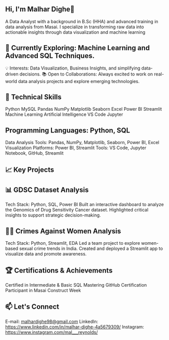 ## Hi, I'm Malhar Dighe👋


A Data Analyst with a background in B.Sc (HHA) and advanced training in data analysis from Masai. I specialize in transforming raw data into actionable insights through data visualization and machine learning

## 🌱 Currently Exploring: Machine Learning and Advanced SQL Techniques.
💡 Interests: Data Visualization, Business Insights, and simplifying data-driven decisions.
📚 Open to Collaborations: Always excited to work on real-world data analysis projects and explore emerging technologies.

## 🚀 Technical Skills
Python MySQL Pandas NumPy Matplotlib Seaborn Excel Power BI Streamlit Machine Learning Artificial Intelligence VS Code Jupyter

## Programming Languages: Python, SQL
Data Analysis Tools: Pandas, NumPy, Matplotlib, Seaborn, Power BI, Excel
Visualization Platforms: Power BI, Streamlit
Tools: VS Code, Jupyter Notebook, GitHub, Streamlit

## 📈 Key Projects
## 📊 GDSC Dataset Analysis
Tech Stack: Python, SQL, Power BI
Built an interactive dashboard to analyze the Genomics of Drug Sensitivity Cancer dataset.
Highlighted critical insights to support strategic decision-making.

## 🧑‍⚖️ Crimes Against Women Analysis
Tech Stack: Python, Streamlit, EDA
Led a team project to explore women-based sexual crime trends in India.
Created and deployed a Streamlit app to visualize data and promote awareness.

## 🏆 Certifications & Achievements
Certified in Intermediate & Basic SQL
Mastering GitHub Certification
Participant in Masai Construct Week

## 📫 Let's Connect
E-mail: malhardighe98@gmail.com
LinkedIn: https://www.linkedin.com/in/malhar-dighe-4a5679309/
Instagram: https://www.instagram.com/mal___reynolds/
